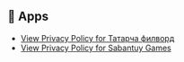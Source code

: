 ## 📑 Apps  
- [View Privacy Policy for Татарча филворд](Fillwords.md)
- [View Privacy Policy for Sabantuy Games](Sabantuy.md)
